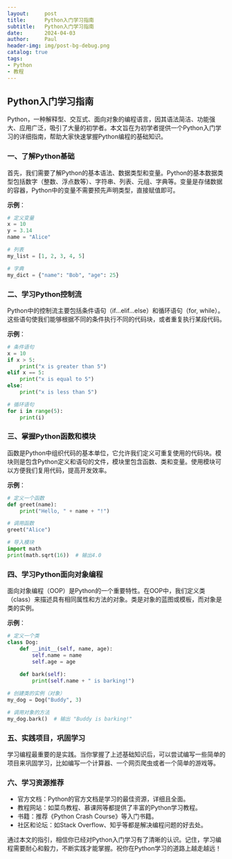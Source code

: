 ```yaml
---
layout:     post
title:      Python入门学习指南
subtitle:   Python入门学习指南
date:       2024-04-03
author:     Paul
header-img: img/post-bg-debug.png
catalog: true
tags:
- Python
- 教程
--- 
```


## Python入门学习指南

Python，一种解释型、交互式、面向对象的编程语言，因其语法简洁、功能强大、应用广泛，吸引了大量的初学者。本文旨在为初学者提供一个Python入门学习的详细指南，帮助大家快速掌握Python编程的基础知识。

### 一、了解Python基础

首先，我们需要了解Python的基本语法、数据类型和变量。Python的基本数据类型包括数字（整数、浮点数等）、字符串、列表、元组、字典等。变量是存储数据的容器，Python中的变量不需要预先声明类型，直接赋值即可。

**示例**：


```python
# 定义变量
x = 10
y = 3.14
name = "Alice"

# 列表
my_list = [1, 2, 3, 4, 5]

# 字典
my_dict = {"name": "Bob", "age": 25}
```
### 二、学习Python控制流

Python中的控制流主要包括条件语句（if...elif...else）和循环语句（for, while）。这些语句使我们能够根据不同的条件执行不同的代码块，或者重复执行某段代码。

**示例**：


```python
# 条件语句
x = 10
if x > 5:
    print("x is greater than 5")
elif x == 5:
    print("x is equal to 5")
else:
    print("x is less than 5")

# 循环语句
for i in range(5):
    print(i)
```

### 三、掌握Python函数和模块

函数是Python中组织代码的基本单位，它允许我们定义可重复使用的代码块。模块则是包含Python定义和语句的文件，模块里包含函数、类和变量。使用模块可以方便我们复用代码，提高开发效率。

**示例**：


```python
# 定义一个函数
def greet(name):
    print("Hello, " + name + "!")

# 调用函数
greet("Alice")

# 导入模块
import math
print(math.sqrt(16))  # 输出4.0
```

### 四、学习Python面向对象编程

面向对象编程（OOP）是Python的一个重要特性。在OOP中，我们定义类（class）来描述具有相同属性和方法的对象。类是对象的蓝图或模板，而对象是类的实例。

**示例**：


```python
# 定义一个类
class Dog:
    def __init__(self, name, age):
        self.name = name
        self.age = age
    
    def bark(self):
        print(self.name + " is barking!")

# 创建类的实例（对象）
my_dog = Dog("Buddy", 3)

# 调用对象的方法
my_dog.bark()  # 输出 "Buddy is barking!"
```
### 五、实践项目，巩固学习

学习编程最重要的是实践。当你掌握了上述基础知识后，可以尝试编写一些简单的项目来巩固学习，比如编写一个计算器、一个网页爬虫或者一个简单的游戏等。

### 六、学习资源推荐

* 官方文档：Python的官方文档是学习的最佳资源，详细且全面。
* 教程网站：如菜鸟教程、慕课网等都提供了丰富的Python学习教程。
* 书籍：推荐《Python Crash Course》等入门书籍。
* 社区和论坛：如Stack Overflow、知乎等都是解决编程问题的好去处。

通过本文的指引，相信你已经对Python入门学习有了清晰的认识。记住，学习编程需要耐心和毅力，不断实践才能掌握。祝你在Python学习的道路上越走越远！